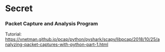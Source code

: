 # Secret
### Packet Capture and Analysis Program

Tutorial:
https://vnetman.github.io/pcap/python/pyshark/scapy/libpcap/2018/10/25/analyzing-packet-captures-with-python-part-1.html

